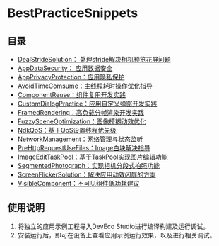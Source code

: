 # BestPracticeSnippets

## 目录

* [DealStrideSolution： 处理stride解决相机预览花屏问题](DealStrideSolution)
* [AppDataSecurity： 应用数据安全](AppDataSecurity)
* [AppPrivacyProtection：应用隐私保护](AppPrivacyProtection)
* [AvoidTimeComsume：主线程耗时操作优化指导](AvoidTimeComsume)
* [ComponentReuse：组件复用开发实践](ComponentReuse)
* [CustomDialogPractice：应用自定义弹窗开发实践](CustomDialogPractice)
* [FramedRendering：高负载分帧渲染开发实践](FramedRendering)
* [FuzzySceneOptimization：图像模糊动效优化](FuzzySceneOptimization)
* [NdkQoS：基于QoS设置线程优先级](NdkQoS)
* [NetworkManagement：网络管理与状态监听](NetworkManagement)
* [PreHttpRequestUseFiles：Image白块解决指导](PreHttpRequestUseFiles)
* [ImageEditTaskPool：基于TaskPool实现图片编辑功能](ImageEditTaskPool)
* [SegmentedPhotograph：实现相机分段式拍照功能](SegmentedPhotograph)
* [ScreenFlickerSolution：解决应用动效闪屏的方案](ScreenFlickerSolution)
* [VisibleComponent：不可见组件低功耗建议](VisibleComponent)

## 使用说明

1. 将独立的应用示例工程导入DevEco Studio进行编译构建及运行调试。
2. 安装运行后，即可在设备上查看应用示例运行效果，以及进行相关调试。

